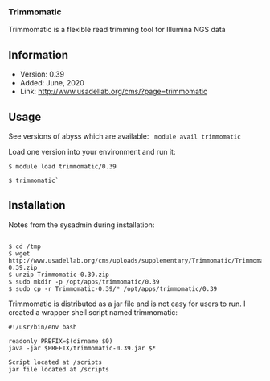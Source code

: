 ### Trimmomatic
Trimmomatic is a flexible read trimming tool for Illumina NGS data

## Information

  * Version: 0.39
  * Added: June, 2020
  * Link: http://www.usadellab.org/cms/?page=trimmomatic

## Usage 
See versions of abyss which are available:
  ` module avail trimmomatic`

Load one version into your environment and run it:
```
$ module load trimmomatic/0.39

$ trimmomatic`
```

 ## Installation
Notes from the sysadmin during installation:


```

$ cd /tmp
$ wget http://www.usadellab.org/cms/uploads/supplementary/Trimmomatic/Trimmomatic-0.39.zip
$ unzip Trimmomatic-0.39.zip
$ sudo mkdir -p /opt/apps/trimmomatic/0.39
$ sudo cp -r Trimmomatic-0.39/* /opt/apps/trimmomatic/0.39
````


Trimmomatic is distributed as a jar file and is not easy for users to run. I created a wrapper shell script named trimmomatic:

```
#!/usr/bin/env bash

readonly PREFIX=$(dirname $0)
java -jar $PREFIX/trimmomatic-0.39.jar $*

Script located at /scripts
jar file located at /scripts

```
